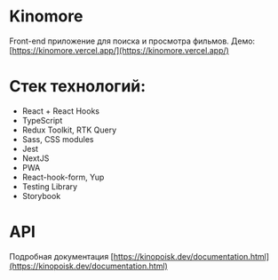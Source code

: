 # Kinomore

Front-end приложение для поиска и просмотра фильмов. Демо: [https://kinomore.vercel.app/](https://kinomore.vercel.app/)

# Стек технологий:

-   React + React Hooks
-   TypeScript
-   Redux Toolkit, RTK Query
-   Sass, CSS modules
-   Jest
-   NextJS
-   PWA
-   React-hook-form, Yup
-   Testing Library
-   Storybook

# API

Подробная документация [https://kinopoisk.dev/documentation.html](https://kinopoisk.dev/documentation.html)
